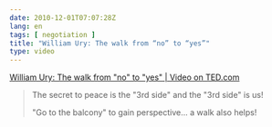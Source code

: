 ```yaml
---
date: 2010-12-01T07:07:28Z
lang: en
tags: [ negotiation ]
title: "William Ury: The walk from “no” to “yes”"
type: video
---
```


[William Ury: The walk from "no" to "yes" | Video on TED.com](http://www.ted.com/talks/william_ury.html)

> The secret to peace is the "3rd side" and the "3rd side" is us!
>
> "Go to the balcony" to gain perspective... a walk also helps!

